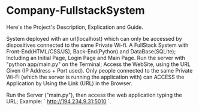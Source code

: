 # Company-FullstackSystem
Here's the Project's Description, Explication and Guide.

System deployed with an url(localhost) which can only be accessed by dispositives connected to the same Private Wi-fi.
A FullStack System with Front-End(HTML/CSS/JS), Back-End(Python) and DataBase(SQLite); Including an Initial Page, Login Page and Main Page.
Run the server with "python app/main.py" on the Terminal;
Access the WebSite, using the URL Given (IP Address + Port used).
Only people connected to the same Private Wi-Fi (which the server is running the application with) can ACCESS the Application by Using the Link (URL) in the Browser.

Run the Server ("main.py"), then access the web application typing the URL; Example: ´ http://194.234.9.31:5010 ´.
